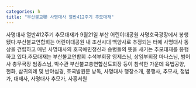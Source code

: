 ```yaml
---
categories: h
title: "부산불교聯 사명대사 열반412주기 추모대재"
---
```

사명대사 열반412주기 추모대재가 9월21일 부산 어린이대공원 사명호국광장에서 봉행됐다.부산불교연합회는 어린이대공원 내 조선시대 백양사로 추정되는 터에 사명대사 동상을 건립하고 매년 사명대사의 호국애민정신과 승병들의 뜻을 새기는 추모대재를 봉행하고 있다.추모대재는 부산불교연합회 수석부회장 영제스님, 상임부회장 마나스님, 범어사 총무국장 범종스님, 박수관 부산불교총연합신도회장 등이 참석한 가운데 육법공양, 헌화, 삼귀의례 및 반야심경, 호국발원문 낭독, 사명대사 행장소개, 봉행사, 추모사, 청법가, 대재사, 사명대사 추모가, 사홍서원